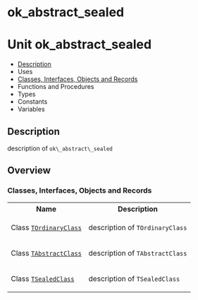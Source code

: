 # ok\_abstract\_sealed


# Unit ok\_abstract\_sealed

- [Description](#PasDoc-Description)
- Uses
- [Classes, Interfaces, Objects and Records](#PasDoc-Classes)
- Functions and Procedures
- Types
- Constants
- Variables

<span id="PasDoc-Description"/>

## Description
description of `ok\_abstract\_sealed`<span id="PasDoc-Uses"/>

## Overview

### Classes, Interfaces, Objects and Records
<span id="PasDoc-Classes"/>


<table>
<tr class="listheader">
<th class="itemname">Name</th>
<th class="itemdesc">Description</th>
</tr>
<tr>

<td>

Class&nbsp;[`TOrdinaryClass`](ok_abstract_sealed.TOrdinaryClass.md)
</td>

<td>

description of `TOrdinaryClass`
</td>
</tr>
<tr>

<td>

Class&nbsp;[`TAbstractClass`](ok_abstract_sealed.TAbstractClass.md)
</td>

<td>

description of `TAbstractClass`
</td>
</tr>
<tr>

<td>

Class&nbsp;[`TSealedClass`](ok_abstract_sealed.TSealedClass.md)
</td>

<td>

description of `TSealedClass`
</td>
</tr>
</table>
